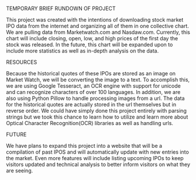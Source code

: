 TEMPORARY BRIEF RUNDOWN OF PROJECT

This project was created with the intentions of downloading stock market IPO data from the internet and organizing all of them in one collective chart. We are pulling data from Marketwatch.com and Nasdaw.com.
Currently, this chart will include closing, open, low, and high prices of the first day the stock was released.  In the future, this chart will be expanded upon to include more statistics as well as in-depth analysis on the data.

RESOURCES

Because the historical quotes of these IPOs are stored as an image on Market Watch, we will be converting the image to a text.  To accomplish this, we are using Google Tesseract, an OCR engine with support for unicode and can recognize characters of over 100 languages. In addition, we are also using Python Pillow to handle processing images from a url.
The data for the historical quotes are actually stored in the url themselves but in reverse order.  We could have simply done this project entirely with parsing strings but we took this chance to learn how to utilize and learn more about Optical Character Recognition(OCR) libraries as well as handling urls.

FUTURE

We have plans to expand this project into a website that will be a compilation of past IPOS and will automatically update with new entries into the market.  Even more features will include listing upcoming IPOs to keep visitors updated and technical analysis to better inform visitors on what they are seeing.
